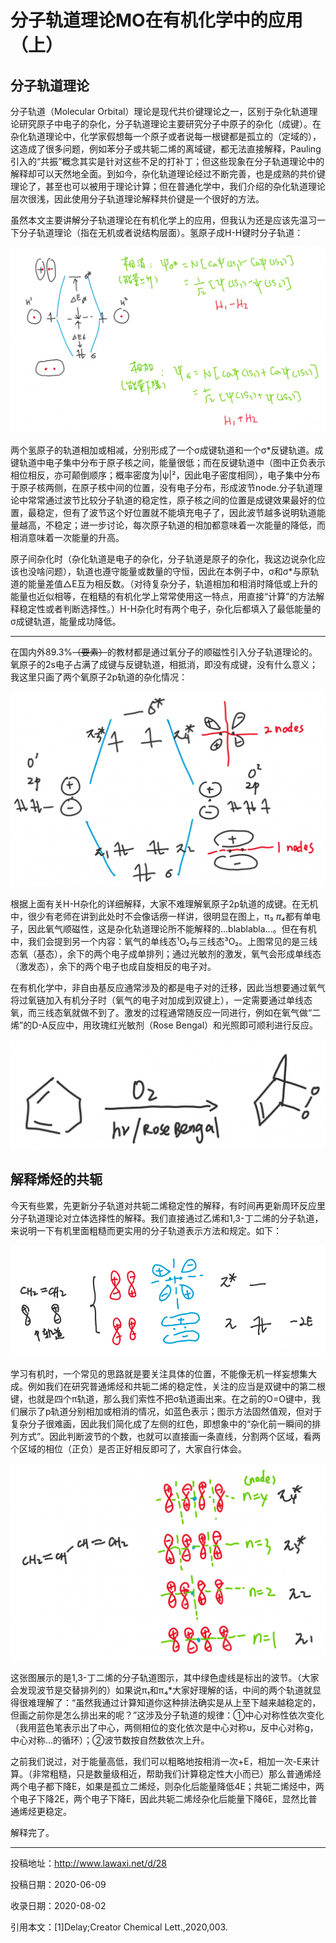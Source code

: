 # 分子轨道理论MO在有机化学中的应用（上）

## 分子轨道理论

分子轨道（Molecular Orbital）理论是现代共价键理论之一，区别于杂化轨道理论研究原子中电子的杂化，分子轨道理论主要研究分子中原子的杂化（成键）。在杂化轨道理论中，化学家假想每一个原子或者说每一根键都是孤立的（定域的），这造成了很多问题，例如苯分子或共轭二烯的离域键，都无法直接解释，Pauling引入的“共振”概念其实是针对这些不足的打补丁；但这些现象在分子轨道理论中的解释却可以天然地全面。到如今，杂化轨道理论经过不断完善，也是成熟的共价键理论了，甚至也可以被用于理论计算；但在普通化学中，我们介绍的杂化轨道理论层次很浅，因此使用分子轨道理论解释共价键是一个很好的方法。

虽然本文主要讲解分子轨道理论在有机化学上的应用，但我认为还是应该先温习一下分子轨道理论（指在无机或者说结构层面）。氢原子成H-H键时分子轨道：

![img](003_1.png)

两个氢原子的轨道相加或相减，分别形成了一个σ成键轨道和一个σ*反键轨道。成键轨道中电子集中分布于原子核之间，能量很低；而在反键轨道中（图中正负表示相位相反，亦可颠倒顺序；概率密度为|ψ|²，因此电子密度相同），电子集中分布于原子核两侧，在原子核中间的位置，没有电子分布，形成波节node.分子轨道理论中常常通过波节比较分子轨道的稳定性，原子核之间的位置是成键效果最好的位置，最稳定，但有了波节这个好位置就不能填充电子了，因此波节越多说明轨道能量越高，不稳定；进一步讨论，每次原子轨道的相加都意味着一次能量的降低，而相消意味着一次能量的升高。

原子间杂化时（杂化轨道是电子的杂化，分子轨道是原子的杂化，我这边说杂化应该也没啥问题），轨道也遵守能量或数量的守恒，因此在本例子中，σ和σ*与原轨道的能量差值△E互为相反数。（对待复杂分子，轨道相加和相消时降低或上升的能量也近似相等，在粗糙的有机化学上常常使用这一特点，用直接“计算”的方法解释稳定性或者判断选择性。）H-H杂化时有两个电子，杂化后都填入了最低能量的σ成键轨道，能量成功降低。

------

在国内外89.3%~~（要素）~~的教材都是通过氧分子的顺磁性引入分子轨道理论的。氧原子的2s电子占满了成键与反键轨道，相抵消，即没有成键，没有什么意义；我这里只画了两个氧原子2p轨道的杂化情况：

![img](003_2.png)

根据上面有关H-H杂化的详细解释，大家不难理解氧原子2p轨道的成键。在无机中，很少有老师在讲到此处时不会像话痨一样讲，很明显在图上，π₃ *π₄*都有单电子，因此氧气顺磁性，这是杂化轨道理论所不能解释的...blablabla...。但在有机中，我们会提到另一个内容：氧气的单线态¹O₂与三线态³O₂。上图常见的是三线态氧（基态），余下的两个电子成单排列；通过光敏剂的激发，氧气会形成单线态（激发态），余下的两个电子也成自旋相反的电子对。

在有机化学中，非自由基反应通常涉及的都是电子对的迁移，因此当想要通过氧气将过氧链加入有机分子时（氧气的电子对加成到双键上），一定需要通过单线态氧，而三线态氧就做不到了。激发的过程通常随反应一同进行，例如在氧气做“二烯”的D-A反应中，用玫瑰红光敏剂（Rose Bengal）和光照即可顺利进行反应。

![img](003_3.png)



## 解释烯烃的共轭

今天有些累，先更新分子轨道对共轭二烯稳定性的解释，有时间再更新周环反应里分子轨道理论对立体选择性的解释。我们直接通过乙烯和1,3-丁二烯的分子轨道，来说明一下有机里面粗糙而更实用的分子轨道表示方法和规定。如下：

![img](003_4.png)

学习有机时，一个常见的思路就是要关注具体的位置，不能像无机一样妄想集大成。例如我们在研究普通烯烃和共轭二烯的稳定性，关注的应当是双键中的第二根键，也就是四个π轨道，那么我们索性不把σ轨道画出来。在之前的O=O键中，我们展示了p轨道分别相加或相消的情况，如蓝色表示；图示方法固然值观，但对于复杂分子很难画，因此我们简化成了左侧的红色，即想象中的“杂化前一瞬间的排列方式”。因此判断波节的个数，也就可以直接画一条直线，分割两个区域，看两个区域的相位（正负）是否正好相反即可了，大家自行体会。

![img](003_5.png)

这张图展示的是1,3-丁二烯的分子轨道图示，其中绿色虚线是标出的波节。（大家会发现波节是交替排列的）如果说π₁和π₄*大家好理解的话，中间的两个轨道就显得很难理解了：“虽然我通过计算知道你这种排法确实是从上至下越来越稳定的，但画之前你是怎么排出来的呢？”这涉及分子轨道的规律：①中心对称性依次变化（我用蓝色笔表示出了中心，两侧相位的变化依次是中心对称u，反中心对称g，中心对称...的循环）；②波节数按自然数依次上升。

之前我们说过，对于能量高低，我们可以粗略地按相消一次+E，相加一次-E来计算。（非常粗糙，只是数量级相近，帮助我们计算稳定性大小而已）那么普通烯烃两个电子都下降E，如果是孤立二烯烃，则杂化后能量降低4E；共轭二烯烃中，两个电子下降2E，两个电子下降E，因此共轭二烯烃杂化后能量下降6E，显然比普通烯烃更稳定。

解释完了。

------

投稿地址：http://www.lawaxi.net/d/28

投稿日期：2020-06-09

收录日期：2020-08-02

引用本文：[1]Delay;Creator Chemical Lett.,2020,003.